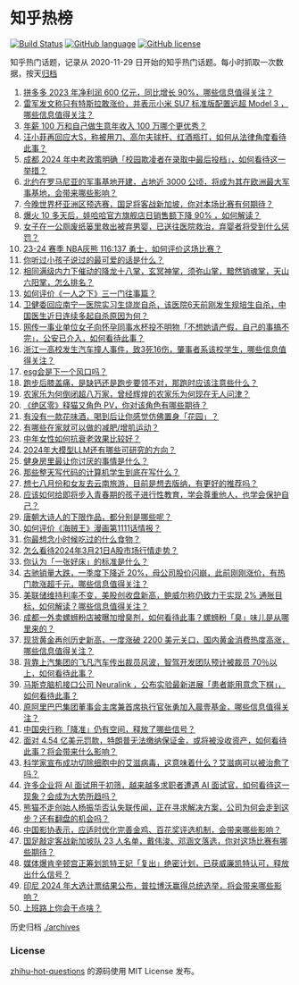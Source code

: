 # 知乎热榜
[![Build Status](https://github.com/ToWeLong/zhihu-hot-questions/workflows/CI/badge.svg)](https://github.com/ToWeLong/zhihu-hot-questions/actions)
[![GitHub language](https://img.shields.io/badge/language-golang-orange.svg)](https://golang.org/)
[![GitHub license](https://img.shields.io/github/license/ToWeLong/zhihu-hot-questions)](https://github.com/ToWeLong/zhihu-hot-questions/blob/main/LICENSE)

知乎热门话题，记录从 2020-11-29 日开始的知乎热门话题。每小时抓取一次数据，按天[归档](./archives)

<!-- BEGIN -->

1. [拼多多 2023 年净利润 600 亿元，同比增长 90%，哪些信息值得关注？](https://www.zhihu.com/question/649402275)
1. [雷军发文称只有特斯拉敢涨价，并表示小米 SU7 标准版配置远超 Model 3 ，哪些信息值得关注？](https://www.zhihu.com/question/649386828)
1. [年薪 100 万和自己做生意年收入 100 万哪个更优秀？](https://www.zhihu.com/question/436643451)
1. [汪小菲再回应大S，称被用刀、高尔夫球杆、红酒瓶打，如何从法律角度看待此事？](https://www.zhihu.com/question/649371826)
1. [成都 2024 年中考政策明确「校园欺凌者在录取中最后投档」，如何看待这一举措？](https://www.zhihu.com/question/649444797)
1. [北约在罗马尼亚的军事基地开建，占地近 3000 公顷，将成为其在欧洲最大军事基地，会带来哪些影响？](https://www.zhihu.com/question/649356138)
1. [今晚世界杯亚洲区预选赛，国足将客战新加坡，你对本场比赛有何期待？](https://www.zhihu.com/question/649436882)
1. [爆火 10 多天后，娃哈哈官方旗舰店日销售额下降 90% ，如何解读？](https://www.zhihu.com/question/649461490)
1. [女子在一公厕废纸篓里救出被弃男婴，已送往医院救治，弃婴者将受到什么惩罚？](https://www.zhihu.com/question/649450406)
1. [23-24 赛季 NBA灰熊 116:137 勇士，如何评价这场比赛？](https://www.zhihu.com/question/649444520)
1. [你听过小孩子说过的最可爱的话是什么？](https://www.zhihu.com/question/22630822)
1. [相同满级内力下催动的降龙十八掌，玄冥神掌，须弥山掌，黯然销魂掌，天山六阳掌，怎么排名？](https://www.zhihu.com/question/597871898)
1. [如何评价《一人之下》三一门往事篇？](https://www.zhihu.com/question/648169472)
1. [卫健委回应南宁一医院实习生烧炭自杀，该医院6天前刚发生规培生自杀，中国医生近日连续多起自杀原因为何？](https://www.zhihu.com/question/649357910)
1. [网传一事业单位女子向怀孕同事水杯投不明物「不想她请产假，自己的事搞不完」，公安已介入，如何看待此事？](https://www.zhihu.com/question/649166232)
1. [浙江一高校发生汽车撞人事件，致3死16伤，肇事者系该校学生，哪些信息值得关注？](https://www.zhihu.com/question/649311982)
1. [esg会是下一个风口吗？](https://www.zhihu.com/question/581976573)
1. [跑步后膝盖痛，是缺钙还是跑步要领不对，那跑时应该注意些什么？](https://www.zhihu.com/question/648392592)
1. [农家乐为何倒闭超八万家，曾经辉煌的农家乐为何现在无人问津？](https://www.zhihu.com/question/648938468)
1. [《绝区零》释猫又角色 PV，你对该角色有哪些期待？](https://www.zhihu.com/question/649382400)
1. [有没有一款花味酒，喝到后让你感觉仿佛置身「花园」？](https://www.zhihu.com/question/645394152)
1. [有哪些在家就可以做的减肥/增肌运动？](https://www.zhihu.com/question/648424034)
1. [中年女性如何抗衰老效果比较好？](https://www.zhihu.com/question/644882263)
1. [2024年大模型LLM还有哪些可研究的方向？](https://www.zhihu.com/question/637595961)
1. [健身房里最让你讨厌的事情是什么？](https://www.zhihu.com/question/41249647)
1. [那些整天写代码的计算机学生到底在写什么？](https://www.zhihu.com/question/633141089)
1. [想七八月份和女友去云南旅游，目前是想去版纳，有更好的推荐吗？](https://www.zhihu.com/question/647155996)
1. [应该如何给即将步入青春期的孩子进行性教育，学会尊重他人，也学会保护自己？](https://www.zhihu.com/question/645035172)
1. [唐朝大诗人的下限作品，都分别是哪些呢？](https://www.zhihu.com/question/648684162)
1. [如何评价《海贼王》漫画第1111话情报？](https://www.zhihu.com/question/649293688)
1. [你最想念小时候吃过的什么食物？](https://www.zhihu.com/question/648871074)
1. [怎么看待2024年3月21日A股市场行情走势？](https://www.zhihu.com/question/649444104)
1. [你认为「一张好床」的标准是什么？](https://www.zhihu.com/question/649377060)
1. [古驰销量大跌，一季度下降近 20%，母公司股价闪崩，此前刚刚涨价，有热门款涨超千元，哪些信息值得关注？](https://www.zhihu.com/question/649438164)
1. [美联储维持利率不变，美股创收盘新高，鲍威尔称仍致力于实现 2% 通胀目标，如何解读？哪些信息值得关注？](https://www.zhihu.com/question/649436546)
1. [成都一外卖螺蛳粉店被曝加增臭剂，如何看待此事？螺蛳粉「臭」味儿是从哪里来的？](https://www.zhihu.com/question/649455931)
1. [现货黄金再创历史新高，一度涨破 2200 美元关口，国内黄金消费热度高涨，哪些信息值得关注？](https://www.zhihu.com/question/649443165)
1. [背靠上汽集团的飞凡汽车传出裁员风波，智驾开发团队预计被裁员 70％以上，如何看待此事？](https://www.zhihu.com/question/649458752)
1. [马斯克脑机接口公司 Neuralink ，公布实验最新进展「患者能用意念下棋」，如何看待此事？](https://www.zhihu.com/question/649459772)
1. [原阿里巴巴集团董事会主席兼首席执行官张勇加入晨壹基金，哪些信息值得关注？](https://www.zhihu.com/question/649462473)
1. [中国央行称「降准」仍有空间，释放了哪些信号？](https://www.zhihu.com/question/649454774)
1. [面对 4.54 亿美元罚款，特朗普无法缴纳保证金，或将被没收资产，如何看待此事？将会带来什么影响？](https://www.zhihu.com/question/649448439)
1. [科学家宣布成功切除细胞中的艾滋病毒，这意味着什么？艾滋病可以被治愈了吗？](https://www.zhihu.com/question/649452127)
1. [许多企业将 AI 面试用于初筛，越来越多求职者遭遇 AI 面试官，如何看待这一现象？会成为大势所趋吗？](https://www.zhihu.com/question/649440119)
1. [熊猫不走创始人杨振华否认失联传闻，正在寻求解决方案，公司为何会走到这步？还有翻盘的机会吗？](https://www.zhihu.com/question/649358301)
1. [中国影协表示，应适时优化完善金鸡、百花奖评选机制，会带来哪些影响？](https://www.zhihu.com/question/649372388)
1. [国足敲定客战新加坡队 23 人名单，戴伟浚、邓涵文落选，你对这场比赛有哪些期待？](https://www.zhihu.com/question/649360453)
1. [媒体爆肯辛顿宫正筹划凯特王妃「复出」绝密计划，已获威廉凯特认可，释放出什么信号？](https://www.zhihu.com/question/649326114)
1. [印尼 2024 年大选计票结果公布，普拉博沃赢得总统选举，将会带来哪些影响？](https://www.zhihu.com/question/649416070)
1. [上班路上你会干点啥？](https://www.zhihu.com/question/648308287)

<!-- END -->

历史归档 [./archives](./archives)


### License
[zhihu-hot-questions](https://github.com/towelong/zhihu-hot-questions) 的源码使用 MIT License 发布。